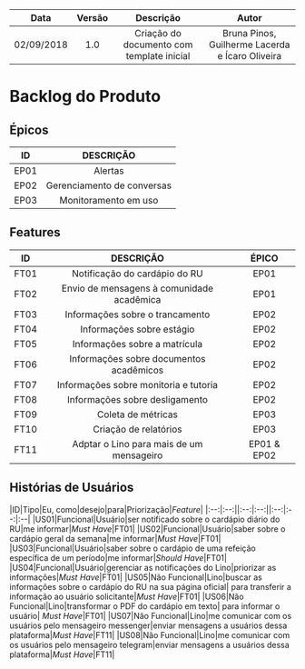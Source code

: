 | Data       | Versão | Descrição            | Autor             |
|:----------:|:------:|:--------------------:|:-----------------:|
| 02/09/2018 | 1.0 | Criação do documento com template inicial  |Bruna Pinos, Guilherme Lacerda e Ícaro Oliveira|

# Backlog do Produto

## Épicos

|ID| DESCRIÇÃO|
|:--:|:--:|
|EP01|Alertas|
|EP02|Gerenciamento de conversas|
|EP03|Monitoramento em uso|

## Features

|ID|DESCRIÇÃO|ÉPICO|
|:--:|:---:|:---:|
|FT01|Notificação do cardápio do RU| EP01|
|FT02|Envio de mensagens à comunidade acadêmica| EP01|
|FT03|Informações sobre o trancamento| EP02|
|FT04|Informações sobre estágio| EP02|
|FT05|Informações sobre a matrícula| EP02|
|FT06|Informações sobre documentos acadêmicos| EP02|
|FT07|Informações sobre monitoria e tutoria| EP02|
|FT08|Informações sobre desligamento|EP02|
|FT09|Coleta de métricas|EP03|
|FT10|Criação de relatórios|EP03|
|FT11|Adptar o Lino para mais de um mensageiro| EP01 & EP02|

## Histórias de Usuários

|ID|Tipo|Eu, como|desejo|para|Priorização|_Feature_|
|:--:|:--:||:--:|:--:||:--:|:--:|:--|
|US01|Funcional|Usuário|ser notificado sobre o cardápio diário do RU|me informar|_Must Have_|FT01|
|US02|Funcional|Usuário|saber sobre o cardápio geral da semana|me informar|_Must Have_|FT01|
|US03|Funcional|Usuário|saber sobre o cardápio de uma refeição específica de um período|me informar|_Should Have_|FT01|
|US04|Funcional|Usuário|gerenciar as notificações do Lino|priorizar as informações|_Must Have_|FT01|
|US05|Não Funcional|Lino|buscar as informações sobre o cardápio do RU na sua página oficial| para transferir a informação ao usuário solicitante|_Must Have_|FT01|
|US06|Não Funcional|Lino|transformar o PDF do cardápio em texto| para informar o usuário| _Must Have_|FT01|
|US07|Não Funcional|Lino|me comunicar com os usuários pelo mensageiro messenger|enviar mensagens a usuários dessa plataforma|_Must Have_|FT11|
|US08|Não Funcional|Lino|me comunicar com os usuários pelo mensageiro telegram|enviar mensagens a usuários dessa plataforma|_Must Have_|FT11|
